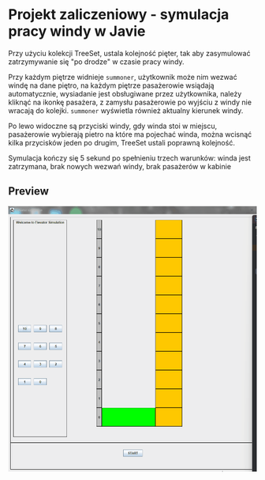 # Projekt zaliczeniowy - symulacja pracy windy w Javie

Przy użyciu kolekcji TreeSet, ustala kolejność pięter, tak aby zasymulować zatrzymywanie się "po drodze" w czasie pracy windy.

Przy każdym piętrze widnieje `summoner`, użytkownik może nim wezwać windę na dane piętro, na każdym piętrze pasażerowie wsiądają automatycznie, wysiadanie jest obsługiwane przez użytkownika, należy kliknąć na ikonkę pasażera, z zamysłu pasażerowie po wyjściu z windy nie wracają do kolejki.
`summoner` wyświetla również aktualny kierunek windy.

Po lewo widoczne są przyciski windy, gdy winda stoi w miejscu, pasażerowie wybierają pietro na które ma pojechać winda, można wcisnąć kilka przycisków jeden po drugim, TreeSet ustali poprawną kolejność.

Symulacja kończy się 5 sekund po spełnieniu trzech warunków: winda jest zatrzymana, brak nowych wezwań windy, brak pasażerów w kabinie
## Preview
![preview](./preview.gif)